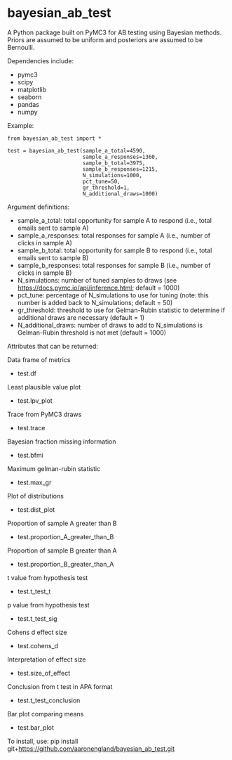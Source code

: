 # bayesian_ab_test

A Python package built on PyMC3 for AB testing using Bayesian methods. Priors are assumed to be uniform and posteriors are assumed to be Bernoulli.

Dependencies include:
- pymc3
- scipy
- matplotlib
- seaborn
- pandas
- numpy

Example:
```
from bayesian_ab_test import *

test = bayesian_ab_test(sample_a_total=4590, 
                        sample_a_responses=1360, 
                        sample_b_total=3975, 
                        sample_b_responses=1215,
                        N_simulations=1000, 
                        pct_tune=50, 
                        gr_threshold=1, 
                        N_additional_draws=1000)
```
Argument definitions:
- sample_a_total: total opportunity for sample A to respond (i.e., total emails sent to sample A)
- sample_a_responses: total responses for sample A (i.e., number of clicks in sample A)
- sample_b_total: total opportunity for sample B to respond (i.e., total emails sent to sample B)
- sample_b_responses: total responses for sample B (i.e., number of clicks in sample B)
- N_simulations: number of tuned samples to draws (see https://docs.pymc.io/api/inference.html; default = 1000)
- pct_tune: percentage of N_simulations to use for tuning (note: this number is added back to N_simulations; default = 50)
- gr_threshold: threshold to use for Gelman-Rubin statistic to determine if additional draws are necessary (default = 1)
- N_additional_draws: number of draws to add to N_simulations is Gelman-Rubin threshold is not met (default = 1000)

Attributes that can be returned:

Data frame of metrics
- test.df

Least plausible value plot
- test.lpv_plot

Trace from PyMC3 draws
- test.trace

Bayesian fraction missing information
- test.bfmi

Maximum gelman-rubin statistic
- test.max_gr

Plot of distributions
- test.dist_plot

Proportion of sample A greater than B
- test.proportion_A_greater_than_B

Proportion of sample B greater than A
- test.proportion_B_greater_than_A

t value from hypothesis test
- test.t_test_t

p value from hypothesis test
- test.t_test_sig

Cohens d effect size
- test.cohens_d

Interpretation of effect size
- test.size_of_effect

Conclusion from t test in APA format
- test.t_test_conclusion

Bar plot comparing means
- test.bar_plot

To install, use: pip install git+https://github.com/aaronengland/bayesian_ab_test.git
